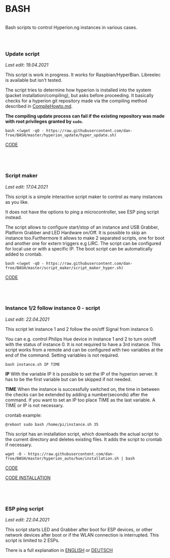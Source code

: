 # BASH  
  
` `  
Bash scripts to control Hyperion.ng instances in various cases.
  
` `  
` `  
### Update script 

*Last edit: 19.04.2021*

This script is work in progress. It works for Raspbian/HyperBian. Libreelec is available but isn't tested.  
  
The script tries to determine how hyperion is installed into the system (packet installation/compiling), but asks before proceeding. It basically checks for a hyperion git repository made via the compiling method described in [CompileHowto.md](https://github.com/hyperion-project/hyperion.ng/blob/master/CompileHowto.md#compiling-and-installing-hyperion).

**The compiling update process can fail if the existing repository was made with root privileges granted by ```sudo```.**  
  
```console
bash <(wget -qO - https://raw.githubusercontent.com/dan-froe/BASH/master/hyperion_update/hyper_update.sh)
```
[CODE](https://raw.githubusercontent.com/dan-froe/BASH/master/hyperion_update/hyper_update.sh) 
  
` `  
` `  
` `  
### Script maker  
  
*Last edit: 17.04.2021*  
  
This script is a simple interactive script maker to control as many instances as you like.  
  
It does not have the options to ping a microcontroller, see ESP ping script instead.  
  
The script allows to configure start/stop of an instance and USB Grabber, Platform Grabber and LED Hardware on/Off. 
It is possible to skip an instance too.Furthermore it allows to make 2 separated scripts, one for boot and another one for extern triggers e.g LIRC. 
The script can be configured for local use or with a specific IP. The boot script can be automatically added to crontab.

```console
bash <(wget -qO - https://raw.githubusercontent.com/dan-froe/BASH/master/script_maker/script_maker_hyper.sh)
```
[CODE](https://raw.githubusercontent.com/dan-froe/BASH/master/script_maker/hyper_script_maker.sh) 
  
` `  
` `  
` `  
### Instance 1/2 follow instance 0 - script  
  
*Last edit: 22.04.2021*  
  
This script let instance 1 and 2 follow the on/off Signal from instance 0.  
  
You can e.g. control Philips Hue device in instance 1 and 2 to turn on/off with the status of instance 0.
It is not required to have a 3rd instance. This script works from a remote and can be configured with two variables at the end of the command. Setting variables is not required.  
  
```console
bash instance.sh IP TIME
```  
  
**IP**
With the variable IP it is possible to set the IP of the hyperion server. It has to be the first variable but can be skipped if not needed.  
  
**TIME**
When the instance is successfully switched on, the time in between the checks can be extended by adding a number(seconds) after the command.
If you want to set an IP too place TIME as the last variable. A TIME or IP is not necessary.  
  
  
crontab example:
```console
@reboot sudo bash /home/pi/instance.sh 35
```
  
This script has an installation script, which downloads the actual script to the current directory and deletes existing files. It adds the script to crontab if necessary. 
  
```console
wget -O - https://raw.githubusercontent.com/dan-froe/BASH/master/hyperion_auto/hue/installation.sh | bash
```
  
[CODE](https://raw.githubusercontent.com/dan-froe/BASH/master/hyperion_auto/hue/instance.sh)

[CODE INSTALLATION](https://raw.githubusercontent.com/dan-froe/BASH/master/hyperion_auto/hue/installation.sh) 
  
` `  
` `  
` `  
### ESP ping script  
  
*Last edit: 22.04.2021*  
  
This script starts LED and Grabber after boot for ESP devices, or other network devices after boot or if the WLAN connection is interrupted. This script is limited to 2 ESPs.

There is a full explanation in [ENGLISH](https://github.com/dan-froe/BASH/tree/master/esp_ping) or [DEUTSCH](https://github.com/dan-froe/BASH/blob/master/esp_ping/README_de.md) 
  
 
  
